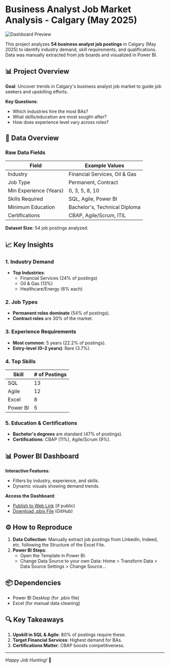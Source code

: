 # Business Analyst Job Market Analysis - Calgary (May 2025)

![Dashboard Preview](https://github.com/GYahia/Power-BI/blob/Dashboard_Screenshot.png)

This project analyzes **54 business analyst job postings** in Calgary (May 2025) to identify industry demand, skill requirements, and qualifications. Data was manually extracted from job boards and visualized in Power BI.

## 📊 Project Overview

**Goal**: Uncover trends in Calgary's business analyst job market to guide job seekers and upskilling efforts.

**Key Questions**:
- Which industries hire the most BAs?
- What skills/education are most sought-after?
- How does experience level vary across roles?

## 📁 Data Overview

### Raw Data Fields

| Field               | Example Values                     |
|---------------------|-----------------------------------|
| Industry            | Financial Services, Oil & Gas     |
| Job Type            | Permanent, Contract               |
| Min Experience (Years) | 0, 3, 5, 8, 10                 |
| Skills Required     | SQL, Agile, Power BI              |
| Minimum Education   | Bachelor's, Technical Diploma     |
| Certifications      | CBAP, Agile/Scrum, ITIL           |

**Dataset Size**: 54 job postings analyzed.


## 📈 Key Insights

### 1. Industry Demand
- **Top Industries**:
  - Financial Services (24% of postings)
  - Oil & Gas (13%)
  - Healthcare/Energy (6% each)

### 2. Job Types
- **Permanent roles dominate** (54% of postings).
- **Contract roles** are 30% of the market.

### 3. Experience Requirements
- **Most common**: 5 years (22.2% of postings).
- **Entry-level (0–2 years)**: Rare (3.7%).

### 4. Top Skills

| Skill          | # of Postings |
|----------------|--------------|
| SQL            | 13           |
| Agile          | 12           |
| Excel          | 8            |
| Power BI       | 5            |

### 5. Education & Certifications
- **Bachelor's degrees** are standard (47% of postings).
- **Certifications**: CBAP (11%), Agile/Scrum (9%).

## 📊 Power BI Dashboard

**Interactive Features**:
- Filters by industry, experience, and skills.
- Dynamic visuals showing demand trends.

**Access the Dashboard**:
- [Publish to Web Link](#) (if public)
- [Download .pbix File](#) (GitHub)

## ⚙️ How to Reproduce

1. **Data Collection**: Manually extract job postings from LinkedIn, Indeed, etc. following the Structure of the Excel File.
2. **Power BI Steps**:
   - Open the Template in Power BI.
   - Change Data Source to your own Data: Home > Transform Data > Data Source Settings > Change Source...

## 📦 Dependencies
- Power BI Desktop (for .pbix file)
- Excel (for manual data cleaning)

## 🔍 Key Takeaways
1. **Upskill in SQL & Agile**: 80% of postings require these.
2. **Target Financial Services**: Highest demand for BAs.
3. **Certifications Matter**: CBAP boosts competitiveness.

---


*Happy Job Hunting!* 🚀
